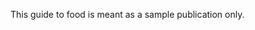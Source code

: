 <!-- disclaimer text -- added to meta and can be output in template -->

This guide to food is meant as a sample publication only. 